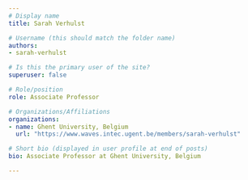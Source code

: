 ```yaml
---
# Display name
title: Sarah Verhulst

# Username (this should match the folder name)
authors:
- sarah-verhulst

# Is this the primary user of the site?
superuser: false

# Role/position
role: Associate Professor

# Organizations/Affiliations
organizations:
- name: Ghent University, Belgium
  url: "https://www.waves.intec.ugent.be/members/sarah-verhulst"

# Short bio (displayed in user profile at end of posts)
bio: Associate Professor at Ghent University, Belgium

---
```

